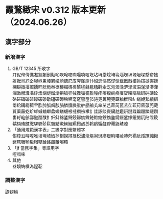 # 霞鶩緻宋 v0.312 版本更新（2024.06.26）
## 漢字部分
### 新增漢字
1. GB/T 12345 所收字  
  丌伲侉俜僬凇劁劌劐勱吣咴唣唿嗍嘬嘵嚯圪坫坶垡埝埯堍堖塄塥塬墁墚墼夼媸嫫嬷尜尥岙峁崞崬崾嵛嵫嵴巰庀庋庳廑廪忭怊恧慪憝憷懔戤戧戬掊掭揎搋搌搛搠搿撖攉攛攮旰朊栀桊椐楱榍榪槔橥毪毹氆氌氍氽汔沲洇浼淠渌溆溻滏漤漭潷潿澉澩瀵灄烀焐煳煺熘爝犋犏犴狨狴猸獍甏疃痄痦瘊瘌瘐癀眢睃瞘瞵砑砘砩砼硌硭碡碥碹磉磙磣礅礓礞礤稂稆窀窆窨笸筘筢筻箅箢篼籪籼糇糨糹緔緶縶繢繯罱耠耩耮耱肀肷胂胍胬胲腡膦膪臌舭舯舾艄芄芈芏芑苊苘苠苤茳莰葤蒈蒎蔸蕆蕒蕖蘺虼蚧蛘蜮蝻螄蟊蟓蟮蠛裉褳襇襝襻訁詿諑賧賫贜趑趲趼踺蹀蹁躐躒躚躦軎軤輇鄶酃酏醑醭釒釺鈄銱鋈鋝鋟鋣鋶錁錈鍁鍃鎪鎸鏊鐋鐝鐾鑔鑹閿阢阽陧鞔鞽頦颮餷饊騍驏骱鬏魈鮚鮝鯴鰠鰨鰳鴯鴰鵓鶥鸌鹺黲鼉鼢齄𨻶
2. 「通用規範漢字表」二級字對應繁體字  
  㥮㸆厾嘚嘡嚄壋壪嵖恓拤捯揳撏擓棁濜熜熰牁玡瘮瘲睄瞜祾膞茓褟跐踒蹽鏰鏺鐯靰靸靿鞡鞧鞬餄餎鵮齉𠳐𥻗
3. 「jf 當務字集」粵語用字  
  哣唶唻
4. 其他  
  叄垻媯檁溈隉鞀
### 調整漢字
詼靱鞴
